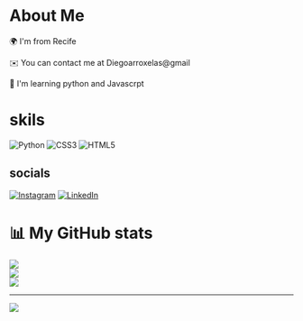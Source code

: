 #  About Me
🌍  I'm from Recife

✉️  You can contact me at Diegoarroxelas@gmail

🧠  I'm learning python and Javascrpt
# skils
![Python](https://img.shields.io/badge/python-3670A0?style=for-the-badge&logo=python&logoColor=ffdd54) ![CSS3](https://img.shields.io/badge/css3-%231572B6.svg?style=for-the-badge&logo=css3&logoColor=white) ![HTML5](https://img.shields.io/badge/html5-%23E34F26.svg?style=for-the-badge&logo=html5&logoColor=white)

##  socials
[![Instagram](https://img.shields.io/badge/Instagram-%23E4405F.svg?logo=Instagram&logoColor=white)](https://instagram.com/diiegoo.05_) [![LinkedIn](https://img.shields.io/badge/LinkedIn-%230077B5.svg?logo=linkedin&logoColor=white)](https://linkedin.com/in/diego-arroxelas-814021279) 
# 📊 My GitHub stats
![](https://github-readme-stats.vercel.app/api?username=Diegoarroxelas&theme=radical&hide_border=false&include_all_commits=false&count_private=false)<br/>
![](https://github-readme-streak-stats.herokuapp.com/?user=Diegoarroxelas&theme=radical&hide_border=false)<br/>
![](https://github-readme-stats.vercel.app/api/top-langs/?username=Diegoarroxelas&theme=radical&hide_border=false&include_all_commits=false&count_private=false&layout=compact)

---
[![](https://visitcount.itsvg.in/api?id=Diegoarroxelas&icon=0&color=0)](https://visitcount.itsvg.in)

<!-- Proudly created with GPRM ( https://gprm.itsvg.in ) -->

